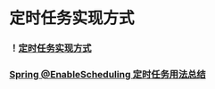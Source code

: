 # 定时任务实现方式

### ！[定时任务实现方式](https://www.cnblogs.com/slimer/p/6222485.html)

### [ Spring @EnableScheduling 定时任务用法总结](https://blog.csdn.net/hry2015/article/details/69445289)